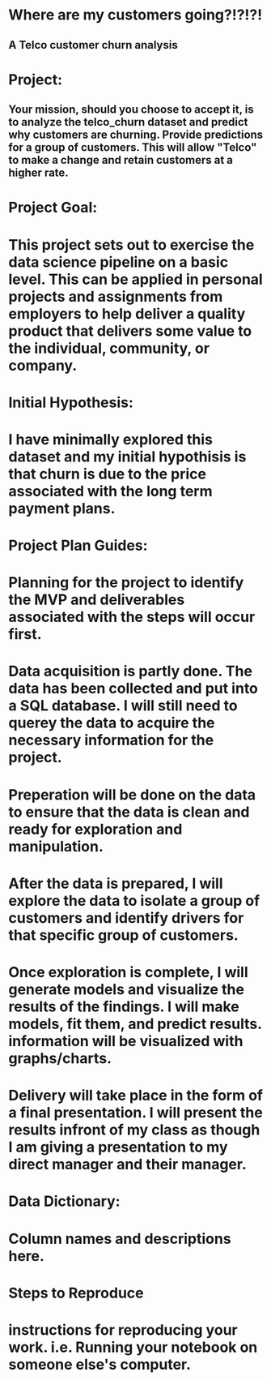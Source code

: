 # Where are my customers going?!?!?!
## A Telco customer churn analysis

# Project:
## Your mission, should you choose to accept it, is to analyze the telco_churn dataset and predict why customers are churning. Provide predictions for a group of customers. This will allow "Telco" to make a change and retain customers at a higher rate. 

# Project Goal:
# This project sets out to exercise the data science pipeline on a basic level. This can be applied in personal projects and assignments from employers to help deliver a quality product that delivers some value to the individual, community, or company.

# Initial Hypothesis:
# I have minimally explored this dataset and my initial hypothisis is that churn is due to the price associated with the long term payment plans.

# Project Plan Guides:
# Planning for the project to identify the MVP and deliverables associated with the steps will occur first.
# Data acquisition is partly done. The data has been collected and put into a SQL database. I will still need to querey the data to acquire the necessary information for the project.
# Preperation will be done on the data to ensure that the data is clean and ready for exploration and manipulation.
# After the data is prepared, I will explore the data to isolate a group of customers and identify drivers for that specific group of customers.
# Once exploration is complete, I will generate models and visualize the results of the findings. I will make models, fit them, and predict results. information will be visualized with graphs/charts.
# Delivery will take place in the form of a final presentation. I will present the results infront of my class as though I am giving a presentation to my direct manager and their manager.

# Data Dictionary:
# Column names and descriptions here.

# Steps to Reproduce
# instructions for reproducing your work. i.e. Running your notebook on someone else's computer.
